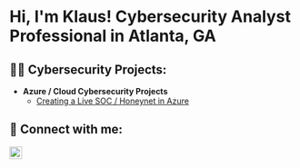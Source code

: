 <h1>Hi, I'm Klaus! Cybersecurity Analyst Professional in Atlanta, GA </h1>

<h2>👨‍💻 Cybersecurity Projects:</h2>

- <b>Azure / Cloud Cybersecurity Projects</b>
  - [Creating a Live SOC / Honeynet in Azure](https://github.com/KlausSecureShield/Cloud-SOC-Azure-Honeynet)


<h2> 🤳 Connect with me:</h2>

[<img align="left" alt="Klaus | LinkedIn" width="22px" src="https://cdn.jsdelivr.net/npm/simple-icons@v3/icons/linkedin.svg" />][linkedin]


[linkedin]: https://www.linkedin.com/in/klaussecops-ln/

